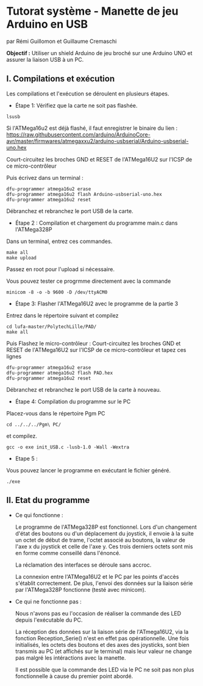 # Tutorat système - Manette de jeu Arduino en USB

par Rémi Guillomon et Guillaume Cremaschi

**Objectif :** Utiliser un shield Arduino de jeu broché sur une Arduino UNO et assurer la liaison USB à un PC.

## I. Compilations et exécution

Les compilations et l'exécution se déroulent en plusieurs étapes.

-  Étape 1: Vérifiez que la carte ne soit pas flashée.

```
lsusb
```


Si l'ATMega16u2 est déjà flashé, il faut enregistrer le binaire du lien : https://raw.githubusercontent.com/arduino/ArduinoCore-avr/master/firmwares/atmegaxxu2/arduino-usbserial/Arduino-usbserial-uno.hex 

Court-circuitez les broches GND et RESET de l'ATMega16U2 sur l'ICSP de ce micro-contrôleur

Puis écrivez dans un terminal :

```
dfu-programmer atmega16u2 erase
dfu-programmer atmega16u2 flash Arduino-usbserial-uno.hex
dfu-programmer atmega16u2 reset
```

Débranchez et rebranchez le port USB de la carte.

-  Étape 2 : Compilation et chargement du programme main.c dans l'ATMega328P

Dans un terminal, entrez ces commandes.
```
make all
make upload
```
Passez en root pour l'upload si nécessaire.

Vous pouvez tester ce progrmme directement avec la commande

```
minicom -8 -o -b 9600 -D /dev/ttyACM0
```


-  Étape 3: Flasher l'ATMega16U2 avec le programme de la partie 3

Entrez dans le répertoire suivant et compilez
```
cd lufa-master/PolytechLille/PAD/
make all
```

Puis Flashez le micro-contrôleur :
Court-circuitez les broches GND et RESET de l'ATMega16U2 sur l'ICSP de ce micro-contrôleur et tapez ces lignes

```
dfu-programmer atmega16u2 erase
dfu-programmer atmega16u2 flash PAD.hex
dfu-programmer atmega16u2 reset
```

Débranchez et rebranchez le port USB de la carte à nouveau.

-  Étape 4: Compilation du programme sur le PC

Placez-vous dans le répertoire Pgm PC

```
cd ../../../Pgm\ PC/
```

et compilez.

```
gcc -o exe init_USB.c -lusb-1.0 -Wall -Wextra
```

-  Etape 5 :

Vous pouvez lancer le programme en exécutant le fichier généré.
```
./exe
```

## II. Etat du programme

-  Ce qui fonctionne :

	Le programme de l'ATMega328P est fonctionnel. Lors d'un changement d'état des boutons ou d'un déplacement du joystick, il envoie à la suite un octet de début de trame, l'octet associé au boutons, la valeur de l'axe x du joystick et celle de l'axe y. Ces trois derniers octets sont mis en forme comme conseillé dans l'énoncé.

	La réclamation des interfaces se déroule sans accroc.

	La connexion entre l'ATMega16U2 et le PC par les points d'accès s'établit correctement. De plus, l'envoi des données sur la liaison série par l'ATMega328P fonctionne (testé avec minicom).


-  Ce qui ne fonctionne pas :

	Nous n'avons pas eu l'occasion de réaliser la commande des LED depuis l'exécutable du PC.

	La réception des données sur la liaison série de l'ATmega16U2, via la fonction Reception_Serie() n'est en effet pas opérationnelle. Une fois initialisés, les octets des boutons et des axes des joysticks, sont bien transmis au PC (et affichés sur le terminal) mais leur valeur ne change pas malgré les intéractions avec la manette.

	Il est possible que la commande des LED via le PC ne soit pas non plus fonctionnelle à cause du premier point abordé.